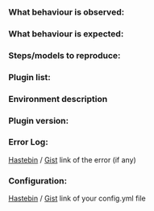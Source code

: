 [//]: # (Lines in this format are considered as comments and will not be displayed.)
[//]: #
[//]: # (Before reporting an issue make sure you are running the latest build and checked for duplicate issues!)

### What behaviour is observed:
[//]: # (What happened?)

### What behaviour is expected:
[//]: # (What did you expect?)

### Steps/models to reproduce:
[//]: # (The actions that cause the issue. Please explain it in detail)

### Plugin list:
[//]: # (This can be found by running `/pl`)

### Environment description
[//]: # (Standalone server/Bungeecord network with version and build number, SQLite/MySQL, ...)

### Plugin version:
[//]: # (Don't write latest or the build number with #. #Number is used to reference to other tickets.)
[//]: # (This can be found by running `/version plugin-name`.)

### Error Log:
[Hastebin](https://hastebin.com/) / [Gist](https://gist.github.com/) link of the error (if any)

### Configuration:
[//]: # (Remember to delete any sensitive data)
[Hastebin](https://hastebin.com/) / [Gist](https://gist.github.com/) link of your config.yml file 
